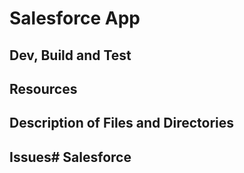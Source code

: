 # Salesforce App

## Dev, Build and Test

## Resources

## Description of Files and Directories

## Issues# Salesforce

